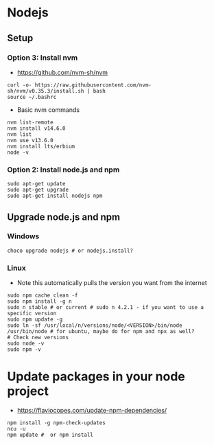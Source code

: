 # Nodejs

## Setup

### Option 3: Install nvm
* https://github.com/nvm-sh/nvm
```
curl -o- https://raw.githubusercontent.com/nvm-sh/nvm/v0.35.3/install.sh | bash
source ~/.bashrc
```
* Basic nvm commands
```
nvm list-remote
nvm install v14.6.0
nvm list
nvm use v13.6.0
nvm install lts/erbium
node -v
```

### Option 2: Install node.js and npm
```
sudo apt-get update
sudo apt-get upgrade
sudo apt-get install nodejs npm
```

## Upgrade node.js and npm
### Windows
```
choco upgrade nodejs # or nodejs.install?
```
### Linux
* Note this automatically pulls the version you want from the internet
```
sudo npm cache clean -f
sudo npm install -g n
sudo n stable # or current # sudo n 4.2.1 - if you want to use a specific version
sudo npm update -g
sudo ln -sf /usr/local/n/versions/node/<VERSION>/bin/node /usr/bin/node # for ubuntu, maybe do for npm and npx as well?
# Check new versions
sudo node -v
sudo npm -v
```

# Update packages in your node project
* https://flaviocopes.com/update-npm-dependencies/
```
npm install -g npm-check-updates
ncu -u
npm update #  or npm install
```
